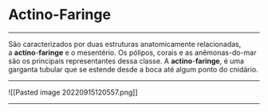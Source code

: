 # Actino-Faringe
___
São caracterizados por duas estruturas anatomicamente relacionadas, a **actino**-**faringe** e o mesentério. Os pólipos, corais e as anêmonas-do-mar são os principais representantes dessa classe. A **actino**-**faringe**, é uma garganta tubular que se estende desde a boca até algum ponto do cnidário.
___
![[Pasted image 20220915120557.png]]
___
